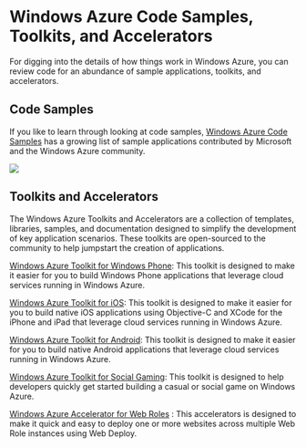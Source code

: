 # Windows Azure Code Samples, Toolkits, and Accelerators

For digging into the details of how things work in Windows Azure, you
can review code for an abundance of sample applications, toolkits, and
accelerators.

## Code Samples

If you like to learn through looking at code samples, [Windows Azure Code Samples][] has a growing list of sample applications contributed by
Microsoft and the Windows Azure community.

![][0]

## Toolkits and Accelerators

The Windows Azure Toolkits and Accelerators are a collection of
templates, libraries, samples, and documentation designed to simplify
the development of key application scenarios. These toolkits are
open-sourced to the community to help jumpstart the creation of
applications.

[Windows Azure Toolkit for Windows Phone][]: This toolkit is designed to
make it easier for you to build Windows Phone applications that leverage
cloud services running in Windows Azure.

[Windows Azure Toolkit for iOS][]: This toolkit is designed to make it
easier for you to build native iOS applications using Objective-C and
XCode for the iPhone and iPad that leverage cloud services running in
Windows Azure.

[Windows Azure Toolkit for Android][]: This toolkit is designed to make
it easier for you to build native Android applications that leverage
cloud services running in Windows Azure.

[Windows Azure Toolkit for Social Gaming][]: This toolkit is designed to
help developers quickly get started building a casual or social game on
Windows Azure.

[Windows Azure Accelerator for Web Roles][] <span>: This accelerators is
designed to make it quick and easy to deploy one or more websites across
multiple Web Role instances using Web Deploy.</span>

  [Windows Azure Code Samples]: http://code.msdn.microsoft.com/windowsazure/
  [0]: ../../../DevCenter/dotNet/Media/samples-toolkits-1.png
  [Windows Azure Toolkit for Windows Phone]: http://go.microsoft.com/fwlink/?LinkID=214684&clcid=0x409
  [Windows Azure Toolkit for iOS]: http://go.microsoft.com/fwlink/?LinkID=234566&clcid=0x409
  [Windows Azure Toolkit for Android]: http://go.microsoft.com/fwlink/?LinkID=234567&clcid=0x409
  [Windows Azure Toolkit for Social Gaming]: http://go.microsoft.com/fwlink/?LinkID=236947&clcid=0x409
  [Windows Azure Accelerator for Web Roles]: http://go.microsoft.com/fwlink/?LinkID=236948&clcid=0x409
